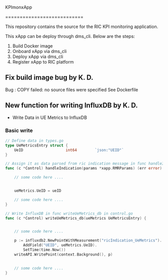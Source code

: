 KPImonxApp

===========================


This repository contains the source for the RIC KPI monitoring application.

This xApp can be deploy through dms_cli. Below are the steps:
1. Build Docker image
2. Onboard xApp via dms_cli
3. Deploy xApp via dms_cli
4. Register xApp to RIC platform


## Fix build image bug by K. D.

Bug : COPY failed: no source files were specified
See Dockerfile

## New function for writing InfluxDB by K. D.

- Write Data in UE Metrics to InfluxDB

### Basic write
```go
// Define data in types.go
type UeMetricsEntry struct {
	UeID                   int64        `json:"UEID"`
}
```

```go
// Assign it as data parsed from ric indication message in func handleIndication in control.go 
func (c *Control) handleIndication(params *xapp.RMRParams) (err error) {

    // some code here ....


    ueMetrics.UeID = ueID

    // some code here ....
}
```

```go
// Write InfluxDB in func writeUeMetrics_db in control.go
func (c *Control) writeUeMetrics_db(ueMetrics UeMetricsEntry) {


    // some code here ....

	p := influxdb2.NewPointWithMeasurement("ricIndication_UeMetrics").
		AddField("UEID", ueMetrics.UeID).
		SetTime(time.Now())
	writeAPI.WritePoint(context.Background(), p)

    
    // some code here ....
}
```
